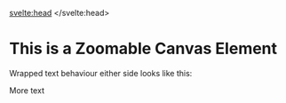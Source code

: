 <svelte:head>
    <title>Demo - Zoom Canvas</title>
</svelte:head>

<script>
    import ZoomCanvas from "$lib/widgets/ZoomCanvas/ZoomCanvas.svelte";
    import Line from "$lib/widgets/ZoomCanvas/Line.svelte";
</script>

# This is a Zoomable Canvas Element

Wrapped text behaviour either side looks like this:

<ZoomCanvas aspect="16:9">
    <Line start={[10, 20]} end={[150, 100]} />
</ZoomCanvas>

More text
